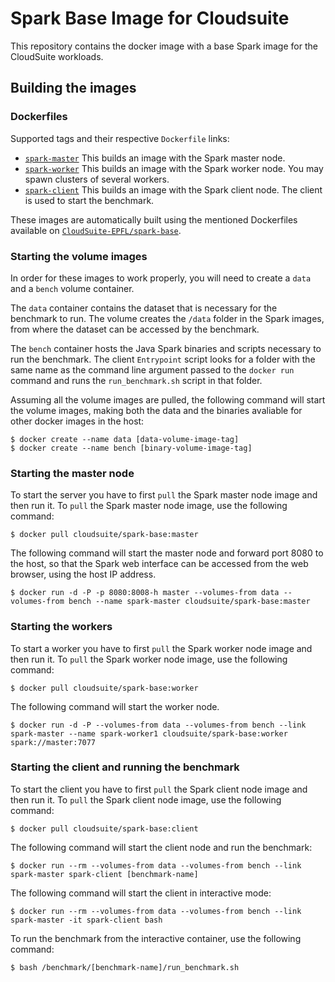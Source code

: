 Spark Base Image for Cloudsuite
==========
This repository contains the docker image with a base Spark image for the CloudSuite workloads.

## Building the images ##

### Dockerfiles ###

Supported tags and their respective `Dockerfile` links:
- [`spark-master`][sparkmasterdocker] This builds an image with the Spark master node.
- [`spark-worker`][sparkworkerdocker] This builds an image with the Spark worker node. You may spawn clusters of several workers.
- [`spark-client`][sparkclientdocker] This builds an image with the Spark client node. The client is used to start the benchmark.

These images are automatically built using the mentioned Dockerfiles available on [`CloudSuite-EPFL/spark-base`][sparkrepo].

### Starting the volume images ###

In order for these images to work properly, you will need to create a `data` and a `bench` volume container.

The `data` container contains the dataset that is necessary for the benchmark to run. The volume creates the `/data` folder in the Spark images, from where the dataset can be accessed by the benchmark.

The `bench` container hosts the Java Spark binaries and scripts necessary to run the benchmark. The client `Entrypoint` script looks for a folder with the same name as the command line argument passed to the `docker run` command and runs the `run_benchmark.sh` script in that folder.

Assuming all the volume images are pulled, the following command will start the volume images, making both the data and the binaries avaliable for other docker images in the host:

    $ docker create --name data [data-volume-image-tag]
    $ docker create --name bench [binary-volume-image-tag]

### Starting the master node ###

To start the server you have to first `pull` the Spark master node image and then run it. To `pull` the Spark master node image, use the following command:

    $ docker pull cloudsuite/spark-base:master

The following command will start the master node and forward port 8080 to the host, so that the Spark web interface can be accessed from the web browser, using the host IP address.

    $ docker run -d -P -p 8080:8008-h master --volumes-from data --volumes-from bench --name spark-master cloudsuite/spark-base:master

### Starting the workers ###

To start a worker you have to first `pull` the Spark worker node image and then run it. To `pull` the Spark worker node image, use the following command:

    $ docker pull cloudsuite/spark-base:worker

The following command will start the worker node.

    $ docker run -d -P --volumes-from data --volumes-from bench --link spark-master --name spark-worker1 cloudsuite/spark-base:worker spark://master:7077

### Starting the client and running the benchmark ###

To start the client you have to first `pull` the Spark client node image and then run it. To `pull` the Spark client node image, use the following command:

    $ docker pull cloudsuite/spark-base:client

The following command will start the client node and run the benchmark:

    $ docker run --rm --volumes-from data --volumes-from bench --link spark-master spark-client [benchmark-name]

The following command will start the client in interactive mode:

    $ docker run --rm --volumes-from data --volumes-from bench --link spark-master -it spark-client bash

To run the benchmark from the interactive container, use the following command:

    $ bash /benchmark/[benchmark-name]/run_benchmark.sh

[sparkmasterdocker]: https://github.com/CloudSuite-EPFL/spark-base/blob/master/spark-master/Dockerfile "Spark Master Node Dockerfile"
[sparkworkerdocker]: https://github.com/CloudSuite-EPFL/spark-base/blob/master/spark-worker/Dockerfile "Spark Worker Dockerfile"
[sparkclientdocker]: https://github.com/CloudSuite-EPFL/spark-base/blob/master/spark-client/Dockerfile "Spark Client Dockerfile"
[sparkrepo]: https://github.com/CloudSuite-EPFL/spark-base "Spark Base GitHub Repo"
